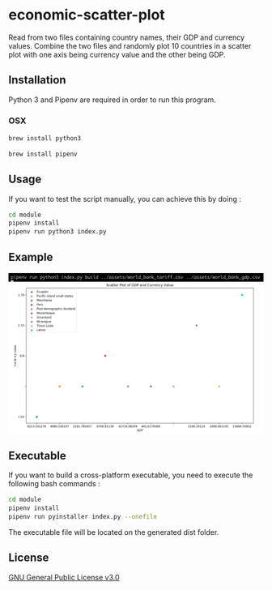 # economic-scatter-plot
Read from two files containing country names, their GDP and currency values. Combine the two files and randomly plot 10 countries in a scatter plot with one axis being currency value and the other being GDP.

## Installation

Python 3 and Pipenv are required in order to run this program.

### OSX

```bash
brew install python3
```
```bash
brew install pipenv
```

## Usage

If you want to test the script manually, you can achieve this by doing :

```bash
cd module
pipenv install
pipenv run python3 index.py
```

## Example

<img align="center" src="assets/cli-example.png" width="650">
<img align="center" src="assets/usage-example.png" width="850">

## Executable

If you want to build a cross-platform executable, you need to execute the following bash commands :

```bash
cd module
pipenv install
pipenv run pyinstaller index.py --onefile
```

The executable file will be located on the generated dist folder.

## License

[GNU General Public License v3.0](https://www.gnu.org/licenses/gpl-3.0.en.html)
